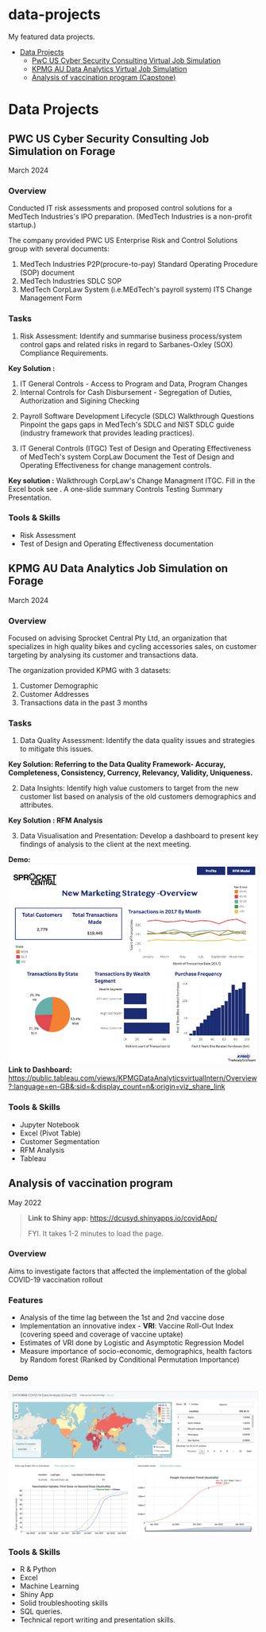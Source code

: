 # data-projects
My featured data projects.
* [Data Projects](#data-projects)
  * [PwC US Cyber Security Consulting Virtual Job Simulation](#pwc-us-cyber-security-consulting-job-simulation-on-forage)
  * [KPMG AU Data Analytics Virtual Job Simulation](#kpmg-au-data-analytics-job-simulation-on-forage)
  * [Analysis of vaccination program (Capstone)](#analysis-of-vaccination-program)

# Data Projects
## PWC US Cyber Security Consulting Job Simulation on Forage 
March 2024

### Overview
Conducted IT risk assessments and proposed control solutions for a MedTech Industries's IPO preparation.
(MedTech Industries is a non-profit startup.)

The company provided PWC US Enterprise Risk and Control Solutions group with several documents:
1. MedTech Industries P2P(procure-to-pay) Standard Operating Procedure (SOP) document
2. MedTech Industries SDLC SOP
3. MedTech CorpLaw System (i.e.MEdTech's payroll system) ITS Change Management Form

### Tasks
1. Risk Assessment:
Identify and summarise business process/system control gaps and related risks in regard to Sarbanes-Oxley (SOX) Compliance Requirements.

**Key Solution :** 
1) IT General Controls - Access to Program and Data, Program Changes
2) Internal Controls for Cash Disbursement - Segregation of Duties, Authorization and Sigining Checking

2. Payroll Software Development Lifecycle (SDLC) Walkthrough Questions
Pinpoint the gaps gaps in MedTech's SDLC and NIST SDLC guide (industry framework that provides leading practices).

3. IT General Controls (ITGC) Test of Design and Operating Effectiveness of MedTech's system CorpLaw
Document the Test of Design and Operating Effectiveness for change management controls.

**Key solution :** 
Walkthrough CorpLaw's Change Managment ITGC. Fill in the Excel book see <link>.
A one-slide summary Controls Testing Summary Presentation.

### Tools & Skills
- Risk Assessment
- Test of Design and Operating Effectiveness documentation


## KPMG AU Data Analytics Job Simulation on Forage
March 2024

### Overview
Focused on advising Sprocket Central Pty Ltd, an organization that specializes in high quality bikes and cycling accessories sales, on customer targeting by analysing its customer and transactions data.

The organization provided KPMG with 3 datasets:
1. Customer Demographic
2. Customer Addresses
3. Transactions data in the past 3 months

### Tasks
1. Data Quality Assessment:
Identify the data quality issues and strategies to mitigate this issues.

**Key Solution: Referring to the Data Quality Framework- Accuray, Completeness, Consistency, Currency, Relevancy, Validity, Uniqueness.**

2. Data Insights:
Identify high value customers to target from the new customer list based on analysis of the old customers demographics and attributes.

**Key Solution : RFM Analysis** 

3. Data Visualisation and Presentation:
Develop a dashboard to present key findings of analysis to the client at the next meeting.

**Demo:** 
![dashboard-kpmg](KPMG%20Data%20Analytics%20Virtual%20Internship/KPMG%20Virtual%20Intern%20Program%20Dashboard.png)
**Link to Dashboard:** https://public.tableau.com/views/KPMGDataAnalyticsvirtualIntern/Overview?:language=en-GB&:sid=&:display_count=n&:origin=viz_share_link 

### Tools & Skills
- Jupyter Notebook
- Excel (Pivot Table)
- Customer Segmentation
- RFM Analysis
- Tableau

## Analysis of vaccination program
May 2022
> **Link to Shiny app:** https://dcusyd.shinyapps.io/covidApp/
> 
> FYI. It takes 1-2 minutes to load the page.
### Overview
Aims to investigate factors that affected the implementation of the global COVID-19 vaccination rollout
### Features
- Analysis of the time lag between the 1st and 2nd vaccine dose
- Implementation an innovative index - **VRI**: Vaccine Roll-Out Index (covering speed and coverage of vaccine uptake)
- Estimates of VRI done by Logistic and Asymptotic Regression Model
- Measure importance of socio-economic, demographics, health factors by Random forest (Ranked by Conditional Permutation Importance)
#### Demo
![dashboard](Data%20Capstone%202022/data.png)

### Tools & Skills
- R & Python
- Excel
- Machine Learning
- Shiny App
- Solid troubleshooting skills
- SQL queries.
- Technical report writing and presentation skills.
